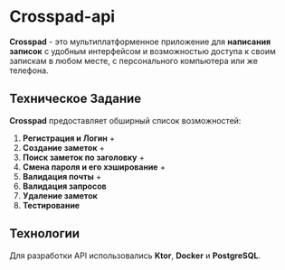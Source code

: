 # Crosspad-api

**Crosspad** - это мультиплатформенное приложение для
**написания записок** с удобным интерфейсом и возможностью доступа к своим
запискам в любом месте, с персонального компьютера или же телефона.

## Техническое Задание

**Crosspad** предоставляет обширный список возможностей:

1. **Регистрация и Логин** +
2. **Создание заметок** +
3. **Поиск заметок по заголовку** +
4. **Смена пароля и его хэширование** +
5. **Валидация почты** +
6. **Валидация запросов**
7. **Удаление заметок**
8. **Тестирование**

## Технологии

Для разработки API использовались **Ktor**, **Docker** и **PostgreSQL**.
